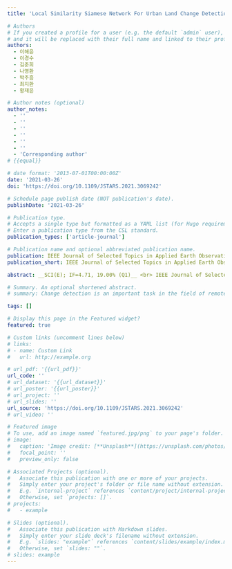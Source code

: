 ```yaml
---
title: 'Local Similarity Siamese Network For Urban Land Change Detection On Remote Sensing Images'

# Authors
# If you created a profile for a user (e.g. the default `admin` user), write the username (folder name) here
# and it will be replaced with their full name and linked to their profile.
authors:
  - 이해윤
  - 이경수
  - 김준희
  - 나영환
  - 박주흠
  - 최지환
  - 황재윤

# Author notes (optional)
author_notes:
  - ''
  - ''
  - ''
  - ''
  - ''
  - ''
  - 'Corresponding author'
# {{equal}}

# date format: '2013-07-01T00:00:00Z'
date: '2021-03-26'
doi: 'https://doi.org/10.1109/JSTARS.2021.3069242'

# Schedule page publish date (NOT publication's date).
publishDate: '2021-03-26'

# Publication type.
# Accepts a single type but formatted as a YAML list (for Hugo requirements).
# Enter a publication type from the CSL standard.
publication_types: ['article-journal']

# Publication name and optional abbreviated publication name.
publication: IEEE Journal of Selected Topics in Applied Earth Observations and Remote Sensing
publication_short: IEEE Journal of Selected Topics in Applied Earth Observations and Remote Sensing (JSTAR)  [__SCI(E); IF=4.71, 19.00% (Q1)__]

abstract: __SCI(E); IF=4.71, 19.00% (Q1)__ <br> IEEE Journal of Selected Topics in Applied Earth Observations and Remote Sensing (JSTAR, 2021, Vol. 14, Issue 1, pp. 4139-4149) <br>&nbsp;&nbsp;&nbsp;&nbsp;&nbsp;&nbsp;&nbsp;&nbsp;&nbsp;&nbsp;&nbsp;&nbsp;&nbsp;&nbsp;&nbsp;&nbsp;&nbsp;&nbsp;&nbsp;&nbsp;&nbsp;&nbsp;&nbsp;&nbsp;&nbsp;&nbsp;&nbsp;&nbsp;&nbsp;&nbsp;&nbsp;&nbsp;&nbsp;&nbsp;&nbsp;&nbsp;&nbsp;&nbsp;&nbsp;&nbsp;&nbsp;&nbsp;&nbsp;&nbsp;&nbsp;&nbsp;&nbsp;&nbsp;&nbsp;&nbsp;&nbsp;&nbsp;&nbsp;&nbsp;&nbsp;&nbsp;&nbsp;&nbsp;&nbsp;&nbsp;&nbsp;&nbsp;&nbsp;&nbsp;&nbsp;&nbsp;&nbsp;&nbsp;&nbsp;&nbsp;&nbsp;&nbsp;&nbsp;&nbsp;&nbsp;&nbsp;&nbsp;&nbsp;&nbsp;&nbsp;&nbsp;&nbsp;&nbsp;&nbsp;&nbsp;&nbsp;&nbsp;&nbsp;&nbsp;&nbsp;&nbsp;&nbsp;&nbsp;&nbsp;&nbsp;&nbsp;&nbsp;&nbsp;&nbsp;&nbsp;<br>Change detection is an important task in the field of remote sensing. Various change detection methods based on convolutional neural networks (CNNs) have recently been proposed for remote sensing using satellite or aerial images. However, existing methods allow only the partial use of content information in images during change detection because they adopt simple feature similarity measurements or pixel-level loss functions to construct their network architectures. Therefore, when these methods are applied to complex urban areas, their performance in terms of change detection tends to be limited. In this article, a novel CNN-based change detection approach, referred to as a local similarity Siamese network (LSS-Net), with a cosine similarity measurement, was proposed for better urban land change detection in remote sensing images. To use content information on two sequential images, a new change attention map-based content loss function was developed in this study. In addition, to enhance the performance of the LSS-Net in terms of change detection, a suitable feature similarity measurement method, incorporated into a local similarity attention module, was determined through systemic experiments. To verify the change detection performance of the LSS-Net, it was compared with other state-of-the-art methods. The experimental results show that the proposed method outperforms the state-of-the-art methods in terms of the F1 score (0.9630, 0.9377, and 0.7751) and kappa (0.9581, 0.9351, and 0.7646) on the three test datasets, thus suggesting its potential for various remote sensing applications.

# Summary. An optional shortened abstract.
# summary: Change detection is an important task in the field of remote sensing. Various change detection methods based on convolutional neural networks (CNNs) have recently been proposed for remote sensing using satellite or aerial images. However, existing methods allow only the partial use of content information in images during change detection because they adopt simple feature similarity measurements or pixel-level loss functions to construct their network architectures. Therefore, when these methods are applied to complex urban areas, their performance in terms of change detection tends to be limited. In this article, a novel CNN-based change detection approach, referred to as a local similarity Siamese network (LSS-Net), with a cosine similarity measurement, was proposed for better urban land change detection in remote sensing images. To use content information on two sequential images, a new change attention map-based content loss function was developed in this study. In addition, to enhance the performance of the LSS-Net in terms of change detection, a suitable feature similarity measurement method, incorporated into a local similarity attention module, was determined through systemic experiments. To verify the change detection performance of the LSS-Net, it was compared with other state-of-the-art methods. The experimental results show that the proposed method outperforms the state-of-the-art methods in terms of the F1 score (0.9630, 0.9377, and 0.7751) and kappa (0.9581, 0.9351, and 0.7646) on the three test datasets, thus suggesting its potential for various remote sensing applications.

tags: []

# Display this page in the Featured widget?
featured: true

# Custom links (uncomment lines below)
# links:
# - name: Custom Link
#   url: http://example.org

# url_pdf: '{{url_pdf}}'
url_code: ''
# url_dataset: '{{url_dataset}}'
# url_poster: '{{url_poster}}'
# url_project: ''
# url_slides: ''
url_source: 'https://doi.org/10.1109/JSTARS.2021.3069242'
# url_video: ''

# Featured image
# To use, add an image named `featured.jpg/png` to your page's folder.
# image:
#   caption: 'Image credit: [**Unsplash**](https://unsplash.com/photos/pLCdAaMFLTE)'
#   focal_point: ''
#   preview_only: false

# Associated Projects (optional).
#   Associate this publication with one or more of your projects.
#   Simply enter your project's folder or file name without extension.
#   E.g. `internal-project` references `content/project/internal-project/index.md`.
#   Otherwise, set `projects: []`.
# projects:
#   - example

# Slides (optional).
#   Associate this publication with Markdown slides.
#   Simply enter your slide deck's filename without extension.
#   E.g. `slides: "example"` references `content/slides/example/index.md`.
#   Otherwise, set `slides: ""`.
# slides: example
---
```

